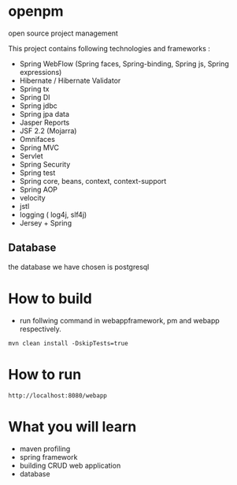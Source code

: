 # openpm
open source project management

This project contains following technologies and frameworks :

* Spring WebFlow (Spring faces, Spring-binding, Spring js, Spring expressions)
* Hibernate / Hibernate Validator
* Spring tx
* Spring DI
* Spring jdbc
* Spring jpa data
* Jasper Reports
* JSF 2.2 (Mojarra)
* Omnifaces
* Spring MVC
* Servlet
* Spring Security
* Spring test
* Spring core, beans, context, context-support
* Spring AOP
* velocity
* jstl
* logging ( log4j, slf4j)
* Jersey + Spring

## Database

the database we have chosen is postgresql

# How to build 

* run follwing command in webappframework, pm and webapp respectively.

```
mvn clean install -DskipTests=true
```

# How to run

```
http://localhost:8080/webapp
```

# What you will learn 

* maven profiling
* spring framework
* building CRUD web application
* database
